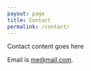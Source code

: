 ```yaml
---
payout: page
title: Contact
permalink: /contact/
---
```


Contact content goes here

Email is [me@mail.com](mailto:me@mail.com).